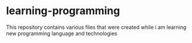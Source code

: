 # learning-programming
This repository contains various files that were created while i am learning new programming language and technologies
